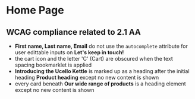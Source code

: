# Home Page
## WCAG compliance related to 2.1 AA
- **First name, Last name, Email** do not use the `autocomplete` attribute for user edittable inputs on **Let's keep in touch!**
- the cart icon and the letter 'C' (Cart) are obscured when the text spacing bookmarklet is applied
- **Introducing the Ucello Kettle** is marked up as a heading after the initial heading **Product heading** except no new content is shown
- every card beneath **Our wide range of products** is a heading element except no new content is shown

